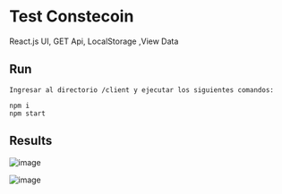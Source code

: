 # Test Constecoin

React.js UI, GET Api, LocalStorage ,View Data

## Run

```
Ingresar al directorio /client y ejecutar los siguientes comandos:

npm i
npm start

```

## Results

![image](https://user-images.githubusercontent.com/23192401/147629145-07d46101-b2a9-46cc-a77e-32c1aae41b96.png)


![image](https://user-images.githubusercontent.com/23192401/147629176-56eafd9e-22ef-4132-b265-8177d7fab186.png)

